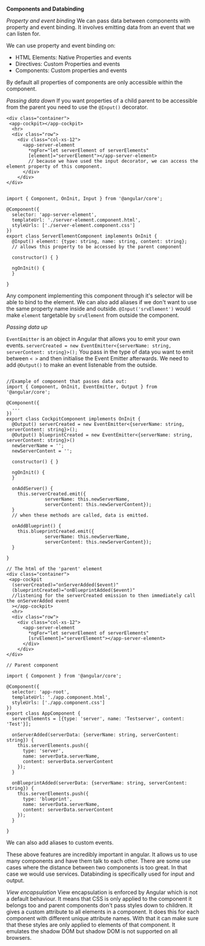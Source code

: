 **Components and Databinding**

*Property and event binding*
We can pass data between components with property and event binding.
It involves emitting data from an event that we can listen for.

We can use property and event binding on:
- HTML Elements: Native Properties and events
- Directives: Custom Properties and events
- Components: Custom properties and events

By default all properties of components are only accessible within the component.

*Passing data down*
If you want properties of a child parent to be accessible from the parent you need to use the `@Input()` decorator.

```
<div class="container">
 <app-cockpit></app-cockpit>
  <hr>
  <div class="row">
    <div class="col-xs-12">
      <app-server-element
        *ngFor="let serverElement of serverElements"
        [element]="serverElement"></app-server-element>
        // because we have used the input decorator, we can access the element property of this component.
      </div>
    </div>
</div>


import { Component, OnInit, Input } from '@angular/core';

@Component({
  selector: 'app-server-element',
  templateUrl: './server-element.component.html',
  styleUrls: ['./server-element.component.css']
})
export class ServerElementComponent implements OnInit {
  @Input() element: {type: string, name: string, content: string};
  // allows this property to be accessed by the parent component

  constructor() { }

  ngOnInit() {
  }

}

```

Any component implementing this component through it's selector will be able to bind to the element.
We can also add aliases if we don't want to use the same property name inside and outside.
`@Input('srvElement')` would make `element` targetable by `srvElement` from outside the component.

*Passing data up*

`EventEmitter` is an object in Angular that allows you to emit your own events.
`serverCreated = new EventEmitter<{serverName: string, serverContent: string}>();`
You pass in the type of data you want to emit between `< >` and then initialise the Event Emitter afterwards.
We need to add `@Output()` to make an event listenable from the outside.
```

//Example of component that passes data out:
import { Component, OnInit, EventEmitter, Output } from '@angular/core';

@Component({
  ...
})
export class CockpitComponent implements OnInit {
  @Output() serverCreated = new EventEmitter<{serverName: string, serverContent: string}>();
  @Output() blueprintCreated = new EventEmitter<{serverName: string, serverContent: string}>()
  newServerName = '';
  newServerContent = '';

  constructor() { }

  ngOnInit() {
  }

  onAddServer() {
    this.serverCreated.emit({
              serverName: this.newServerName,
              serverContent: this.newServerContent});
  }
  // when these methods are called, data is emitted.

  onAddBlueprint() {
    this.blueprintCreated.emit({
              serverName: this.newServerName,
              serverContent: this.newServerContent});
  }

}

// The html of the 'parent' element
<div class="container">
 <app-cockpit
  (serverCreated)="onServerAdded($event)"
  (blueprintCreated)="onBlueprintAdded($event)"
  //listening for the serverCreated emission to then immediately call the onServerAdded event
  ></app-cockpit>
  <hr>
  <div class="row">
    <div class="col-xs-12">
      <app-server-element
        *ngFor="let serverElement of serverElements"
        [srvElement]="serverElement"></app-server-element>
      </div>
    </div>
</div>

// Parent component

import { Component } from '@angular/core';

@Component({
  selector: 'app-root',
  templateUrl: './app.component.html',
  styleUrls: ['./app.component.css']
})
export class AppComponent {
  serverElements = [{type: 'server', name: 'Testserver', content: 'Test'}];

  onServerAdded(serverData: {serverName: string, serverContent: string}) {
    this.serverElements.push({
      type: 'server',
      name: serverData.serverName,
      content: serverData.serverContent
    });
  }

  onBlueprintAdded(serverData: {serverName: string, serverContent: string}) {
    this.serverElements.push({
      type: 'blueprint',
      name: serverData.serverName,
      content: serverData.serverContent
    });
  }

}
```

We can also add aliases to custom events.

These above features are incredibly important in angular. It allows us to use many components and have them talk to each other. There are some use cases where the distance between two components is too great. In that case we would use services.
Databinding is specifically used for input and output.

*View encapsulation*
View encapsulation is enforced by Angular which is not a default behaviour. It means that CSS is only applied to the component it belongs too and parent components don't pass styles down to children.
It gives a custom attribute to all elements in a component. It does this for each component with different unique attribute names. With that it can make sure that these styles are only applied to elements of that component. It emulates the shadow DOM but shadow DOM is not supported on all browsers.
